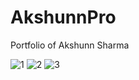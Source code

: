 # AkshunnPro
Portfolio of Akshunn Sharma

![1](https://user-images.githubusercontent.com/64016811/154140124-eba645f6-4a96-4ac2-a148-c12dd97c2599.jpg)
![2](https://user-images.githubusercontent.com/64016811/154140129-80c22bdf-2b19-4dcf-9c96-8e3a22d677d9.jpg)
![3](https://user-images.githubusercontent.com/64016811/154140135-9bb512c7-ce58-4149-82d5-6e079c4fb47d.jpg)

